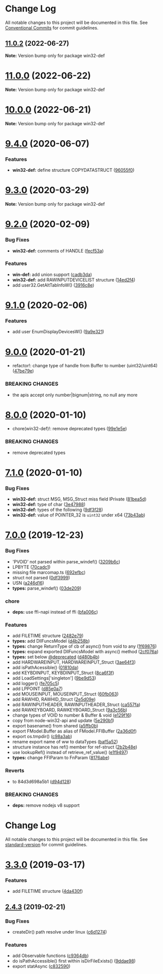# Change Log

All notable changes to this project will be documented in this file.
See [Conventional Commits](https://conventionalcommits.org) for commit guidelines.

## [11.0.2](https://github.com/waitingsong/node-win32-api/compare/v11.0.1...v11.0.2) (2022-06-27)

**Note:** Version bump only for package win32-def





# [11.0.0](https://github.com/waitingsong/node-win32-api/compare/v10.0.0...v11.0.0) (2022-06-22)

**Note:** Version bump only for package win32-def





# [10.0.0](https://github.com/waitingsong/node-win32-api/compare/v9.6.0...v10.0.0) (2022-06-21)

**Note:** Version bump only for package win32-def





# [9.4.0](https://github.com/waitingsong/node-win32-api/compare/v9.3.0...v9.4.0) (2020-06-07)


### Features

* **win32-def:** define structure COPYDATASTRUCT ([96055f0](https://github.com/waitingsong/node-win32-api/commit/96055f060e3c2973e93d0871485b6d1393e915fc))





# [9.3.0](https://github.com/waitingsong/node-win32-api/compare/v9.2.0...v9.3.0) (2020-03-29)

**Note:** Version bump only for package win32-def





# [9.2.0](https://github.com/waitingsong/node-win32-api/compare/v9.1.0...v9.2.0) (2020-02-09)


### Bug Fixes

* **win32-def:** comments of HANDLE ([fecf53a](https://github.com/waitingsong/node-win32-api/commit/fecf53a6069d86b00f96b4354f5b6bc08c72f94c))


### Features

* **win-def:** add union support ([cadb3da](https://github.com/waitingsong/node-win32-api/commit/cadb3da7e5e3fe862283f185d236651fb5cca137))
* **win32-def:** add RAWINPUTDEVICELIST structure ([14ed2f4](https://github.com/waitingsong/node-win32-api/commit/14ed2f41a44052f2776575ad98d52706797f760a))
* add user32.GetAltTabInfoW() ([3916c8e](https://github.com/waitingsong/node-win32-api/commit/3916c8ee321eab98ec9aac01bc16c86663ed27f9))





# [9.1.0](https://github.com/waitingsong/node-win32-api/compare/v9.0.0...v9.1.0) (2020-02-06)


### Features

* add user EnumDisplayDevicesW() ([9a9e321](https://github.com/waitingsong/node-win32-api/commit/9a9e3213d5bfa59a8b43f81c53b2aee41cec4568))





# [9.0.0](https://github.com/waitingsong/node-win32-api/compare/v8.0.0...v9.0.0) (2020-01-21)


* refactor!: change type of handle from Buffer to number (uint32/uint64) ([47be79e](https://github.com/waitingsong/node-win32-api/commit/47be79e0875bb8b33575ba4cb815705a4e161d87))


### BREAKING CHANGES

* the apis accept only number|bignum|string, no null any more





# [8.0.0](https://github.com/waitingsong/node-win32-api/compare/v7.1.0...v8.0.0) (2020-01-10)


* chore(win32-def)!: remove deprecated types ([99e1e5e](https://github.com/waitingsong/node-win32-api/commit/99e1e5e4a4f49e4841100cdbefef6f119dd0ff09))


### BREAKING CHANGES

* remove deprecated types





# [7.1.0](https://github.com/waitingsong/node-win32-api/compare/v7.0.2...v7.1.0) (2020-01-10)


### Bug Fixes

* **win32-def:** struct MSG, MSG_Struct miss field lPrivate ([81bea5d](https://github.com/waitingsong/node-win32-api/commit/81bea5d4e22794df0b2f9f58d7612b5df1d9cb2b))
* **win32-def:** type of char ([3e47988](https://github.com/waitingsong/node-win32-api/commit/3e479883e6f49bcdcb1a41080cbaee53e070e7d4))
* **win32-def:** types of the following ([9df3f28](https://github.com/waitingsong/node-win32-api/commit/9df3f2816aae1b23427d317ec427e19198592512))
* **win32-def:** value of POINTER_32 is `uint32` under x64 ([73b43ab](https://github.com/waitingsong/node-win32-api/commit/73b43ab16e05e3ef8a5b6bb9acb97c2bc884cdd6))





# [7.0.0](https://github.com/waitingsong/node-win32-api/compare/v6.2.0...v7.0.0) (2019-12-23)


### Bug Fixes

* 'PVOID' not parsed within parse_windef() ([3209b6c](https://github.com/waitingsong/node-win32-api/commit/3209b6cf0c076eba58e94c8d5904e0baa77a87d5))
* LPBYTE ([70cadc1](https://github.com/waitingsong/node-win32-api/commit/70cadc18909b1e9b6e8c3c5b819ba99d93aa7ee2))
* missing file marcomap.ts ([692efbc](https://github.com/waitingsong/node-win32-api/commit/692efbc914a6ae241b218db0374e2edf3010b321))
* struct not parsed ([0df3999](https://github.com/waitingsong/node-win32-api/commit/0df3999278ee589d0ed58cce7e55b3517f4bee52))
* USN ([a246d16](https://github.com/waitingsong/node-win32-api/commit/a246d16214a1bf4cdc6c58510b6682f1e2222a91))
* **types:** parse_windef() ([03de209](https://github.com/waitingsong/node-win32-api/commit/03de209cecdf55e4b374fc1c276918e36975cb37))


### chore

* **deps:** use ffi-napi instead of ffi ([bfa006c](https://github.com/waitingsong/node-win32-api/commit/bfa006c468e93813cfedce68eb2e94fd901058cc))


### Features

* add FILETIME structure ([2482e79](https://github.com/waitingsong/node-win32-api/commit/2482e79b6497c9e037c64596b9d0d15250bebb6e))
* **types:** add DllFuncsModel ([d4b258b](https://github.com/waitingsong/node-win32-api/commit/d4b258b12a799b4e0846c16430a9f106c8b129be))
* **types:** change ReturnType of cb of async() from void to any ([1f69876](https://github.com/waitingsong/node-win32-api/commit/1f6987645dd303d29cde962a44db5d06bc051b8c))
* **types:** expand exported DllFuncsModel with async() method ([2cf076a](https://github.com/waitingsong/node-win32-api/commit/2cf076a290eca73e0b76eb3a87dce921eaab254c))
* **types:** set below [@deprecated](https://github.com/deprecated) ([d480b4b](https://github.com/waitingsong/node-win32-api/commit/d480b4bc5af4ba30335adfb8206fb3979a466bba))
* add HARDWAREINPUT, HARDWAREINPUT_Struct ([3ae64f3](https://github.com/waitingsong/node-win32-api/commit/3ae64f35e64a4e7fbe5184fbb5bcd822cfd1743d))
* add isPathAcessible() ([01810da](https://github.com/waitingsong/node-win32-api/commit/01810da580cd4791dd8041ee1d18adb0d48381ef))
* add KEYBDINPUT, KEYBDINPUT_Struct ([8ca6f3f](https://github.com/waitingsong/node-win32-api/commit/8ca6f3f8f1d1797a8e61499959d9aeef93b4d29a))
* add LoadSettings['singleton'] ([9be9d53](https://github.com/waitingsong/node-win32-api/commit/9be9d53e7378fa14c250c8feb0bca2499959eb4e))
* add logger() ([fe705c5](https://github.com/waitingsong/node-win32-api/commit/fe705c517be2557ba11fb332ca64ffc232d906ee))
* add LPPOINT ([d85e0a7](https://github.com/waitingsong/node-win32-api/commit/d85e0a7c92eef6a08944f4982ae83316ce520ad8))
* add MOUSEINPUT, MOUSEINPUT_Struct ([60fb063](https://github.com/waitingsong/node-win32-api/commit/60fb0630c8020a94dea1e3040939ed7bd986536f))
* add RAWHID, RAWHID_Struct ([2e5d09e](https://github.com/waitingsong/node-win32-api/commit/2e5d09e59c06929c909e695113dedee4382a6632))
* add RAWINPUTHEADER, RAWINPUTHEADER_Struct ([ca557fa](https://github.com/waitingsong/node-win32-api/commit/ca557fafb7c6d048df928df4b807cb9c85c62c51))
* add RAWKEYBOARD, RAWKEYBOARD_Struct ([9a3c56b](https://github.com/waitingsong/node-win32-api/commit/9a3c56bc3272ab226746be4008e6ebe79d840194))
* change types of VOID to number & Buffer & void ([e129f16](https://github.com/waitingsong/node-win32-api/commit/e129f16783545aa8946b2134d0d17c491787220a))
* copy from node-win32-api and update ([5e290b1](https://github.com/waitingsong/node-win32-api/commit/5e290b133dbe804c93b9aaf25b84af75087fc763))
* export basename() from shared ([a5ffb0b](https://github.com/waitingsong/node-win32-api/commit/a5ffb0b5dbf61d370df893fa423d60806d62fcf5))
* export FModel.Buffer as alias of FModel.FFIBuffer ([2a36d0f](https://github.com/waitingsong/node-win32-api/commit/2a36d0f715e2423dab184c7544cfd03a21867753))
* export os.tmpdir() ([c98a3ab](https://github.com/waitingsong/node-win32-api/commit/c98a3ab84c6898d00dad5ee8a266ea860d937722))
* rename export name of ww to dataTypes ([baf5a52](https://github.com/waitingsong/node-win32-api/commit/baf5a521ef6cba908e04e75ee94ca3109e752f63))
* structure instance has ref() member for ref-struct ([2b2b48e](https://github.com/waitingsong/node-win32-api/commit/2b2b48e7511d2311ade0f4d361c75ad98de96179))
* use lookupRef() instead of retrieve_ref_value() ([e1f9497](https://github.com/waitingsong/node-win32-api/commit/e1f9497a89250b502af1de33cb2d03f70cdd1cb1))
* **types:** change FFIParam to FnParam ([8176abe](https://github.com/waitingsong/node-win32-api/commit/8176abe8aa7d9adfb5baa7cab1c5981b82cd844a))


### Reverts

* to 84d3d698a5b1 ([d94d128](https://github.com/waitingsong/node-win32-api/commit/d94d12889154547c9e73feca05c4a84c3e2f50d8))


### BREAKING CHANGES

* **deps:** remove nodejs v8 support





# Change Log

All notable changes to this project will be documented in this file. See [standard-version](https://github.com/conventional-changelog/standard-version) for commit guidelines.

# [3.3.0](https://github.com/waitingsong/node-win32-def/compare/v3.2.0...v3.3.0) (2019-03-17)


### Features

* add FILETIME structure ([4da430f](https://github.com/waitingsong/node-win32-def/commit/4da430f))



<a name="2.4.3"></a>
## [2.4.3](https://github.com/waitingsong/node-win32-def/compare/v2.4.2...v2.4.3) (2019-02-21)


### Bug Fixes

* createDir() path resolve under linux ([c6d1274](https://github.com/waitingsong/node-win32-def/commit/c6d1274))


### Features

* add Observable functions ([c9364db](https://github.com/waitingsong/node-win32-def/commit/c9364db))
* do isPathAccessible() first within isDirFileExists() ([9ddae98](https://github.com/waitingsong/node-win32-def/commit/9ddae98))
* export statAsync ([c832590](https://github.com/waitingsong/node-win32-def/commit/c832590))
